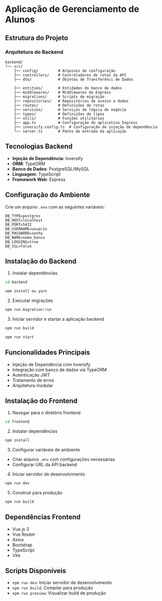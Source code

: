 # Aplicação de Gerenciamento de Alunos

## Estrutura do Projeto

### Arquitetura do Backend
```
backend/
└── src/
    ├── config/         # Arquivos de configuração
    ├── controllers/    # Controladores de rotas da API
    ├── dto/            # Objetos de Transferênci de Dados

    ├── entities/       # Entidades do banco de dados
    ├── middlewares/    # Middlewares do Express
    ├── migrations/     # Scripts de migração
    ├── repositories/   # Repositórios de acesso a dados
    ├── routes/         # Definições de rotas
    ├── services/       # Serviços de lógica de negócio
    ├── types/          # Definições de tipos
    ├── utils/          # Funções utilitárias
    ├── app.ts          # Configuração do aplicativo Express
    ├── inversify.config.ts  # Configuração de injeção de dependência
    └── server.ts       # Ponto de entrada da aplicação
```

## Tecnologias Backend
- **Injeção de Dependência**: Inversify
- **ORM**: TypeORM
- **Banco de Dados**: PostgreSQL/MySQL
- **Linguagem**: TypeScript
- **Framework Web**: Express

## Configuração do Ambiente
Crie um arquivo `.env` com as seguintes variáveis:
```
DB_TYPE=postgres
DB_HOST=localhost
DB_PORT=5432
DB_USERNAME=usuario
DB_PASSWORD=senha
DB_NAME=nome_banco
DB_LOGGING=true
DB_SSL=false
```

## Instalação do Backend
1. Instalar dependências
```bash
cd backend

npm install ou yarn 
```

2. Executar migrações
```bash
npm run migration:run
```

3. Iniciar servidor e startar a aplicação backend
```bash
npm run build

npm run start
```

## Funcionalidades Principais
- Injeção de Dependência com Inversify
- Integração com banco de dados via TypeORM
- Autenticação JWT
- Tratamento de erros
- Arquitetura modular

## Instalação do Frontend
1. Navegar para o diretório frontend
```bash
cd frontend
```

2. Instalar dependências
```bash
npm install
```

3. Configurar variáveis de ambiente
- Criar arquivo `.env` com configurações necessárias
- Configurar URL da API backend

4. Iniciar servidor de desenvolvimento
```bash
npm run dev
```

5. Construir para produção
```bash
npm run build
```

## Dependências Frontend
- Vue.js 3
- Vue Router
- Axios
- Bootstrap
- TypeScript
- Vite

## Scripts Disponíveis
- `npm run dev`: Iniciar servidor de desenvolvimento
- `npm run build`: Compilar para produção
- `npm run preview`: Visualizar build de produção